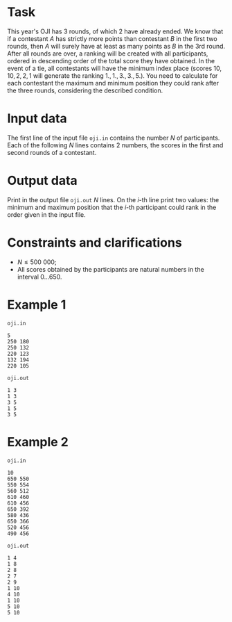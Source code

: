 
# Task

This year's OJI has $3$ rounds, of which $2$ have already ended.
We know that if a contestant $A$ has strictly more points than contestant $B$ in the first two rounds, then $A$ will surely have at least as many points as $B$ in the 3rd round.
After all rounds are over, a ranking will be created with all participants, ordered in descending order of the total score they have obtained. In the event of a tie, all contestants will have the minimum index place (scores $10, 10, 2, 2, 1$ will generate the ranking $1., 1., 3., 3., 5.$).
You need to calculate for each contestant the maximum and minimum position they could rank after the three rounds, considering the described condition.

# Input data

The first line of the input file `oji.in` contains the number $N$ of participants.
Each of the following $N$ lines contains $2$ numbers, the scores in the first and second rounds of a contestant.

# Output data

Print in the output file `oji.out` $N$ lines. On the $i$-th line print two values: the minimum and maximum position that the $i$-th participant could rank in the order given in the input file.

# Constraints and clarifications

* $N \leq 500 \ 000$;
* All scores obtained by the participants are natural numbers in the interval $0 ... 650$.

# Example 1

`oji.in`
```
5
250 180
250 132
220 123
132 194
220 105
```

`oji.out`
```
1 3
1 3
3 5
1 5
3 5
```

# Example 2

`oji.in`
```
10
650 550
550 554
560 512
610 460
610 456
650 392
580 436
650 366
520 456
490 456
```

`oji.out`
```
1 4
1 8
2 8
2 7
2 9
1 10
4 10
1 10
5 10
5 10
```
